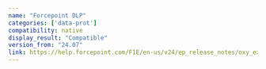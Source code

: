```yaml
---
name: "Forcepoint DLP"
categories: ['data-prot']
compatibility: native
display_result: "Compatible"
version_from: "24.07"
link: https://help.forcepoint.com/F1E/en-us/v24/ep_release_notes/oxy_ex-1/ig/guid-756b0ebb-ec47-4c6b-b34b-df4b427b6482.html
---
```

